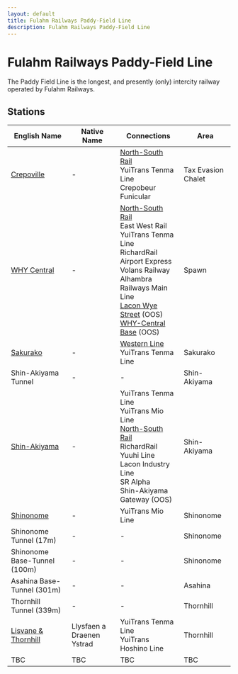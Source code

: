 ```yaml
---
layout: default
title: Fulahm Railways Paddy-Field Line
description: Fulahm Railways Paddy-Field Line
---
```


# Fulahm Railways Paddy-Field Line

The Paddy Field Line is the longest, and presently (only) intercity railway operated by Fulahm Railways.

## Stations

English Name | Native Name | Connections | Area
--- | --- | --- | ---
[Crepoville](/rail-stations/crepoville) | - | [North-South Rail](/rail-lines/mrtc-north-south-rail-line)<br>YuiTrans Tenma Line<br>Crepobeur Funicular<br> | Tax Evasion Chalet
[WHY Central](/rail-stations/why-central) | - | [North-South Rail](/rail-lines/mrtc-north-south-rail-line)<br>East West Rail<br>YuiTrans Tenma Line<br>RichardRail Airport Express<br>Volans Railway<br>Alhambra Railways Main Line<br>[Lacon Wye Street](/rail-stations/lcn-wye-street) (OOS)<br> [WHY-Central Base](/rail-stations/why-central-base) (OOS)| Spawn
[Sakurako](/rail-stations/sakurako) | - | [Western Line](shr-western-line)<br> YuiTrans Tenma Line<br> | Sakurako
Shin-Akiyama Tunnel | - | - | Shin-Akiyama
[Shin-Akiyama](/rail-stations/shin-akiyama) | - | YuiTrans Tenma Line<br> YuiTrans Mio Line<br> [North-South Rail](/rail-lines/mrtc-north-south-rail-line)<br> RichardRail Yuuhi Line<br> Lacon Industry Line<br> SR Alpha<br> Shin-Akiyama Gateway (OOS) | Shin-Akiyama
[Shinonome](/rail-stations/shinonome) | - | YuiTrans Mio Line| Shinonome 
Shinonome Tunnel (17m) | - | - | Shinonome
Shinonome Base-Tunnel (100m) | - | - | Shinonome
Asahina Base-Tunnel (301m) | - | - | Asahina
Thornhill Tunnel (339m) | - | - | Thornhill
[Lisvane & Thornhill](/rail-stations/lisvane-and-thornhill) | Llysfaen a Draenen Ystrad | YuiTrans Tenma Line<br> YuiTrans Hoshino Line<br>| Thornhill
TBC | TBC | TBC | TBC 

